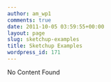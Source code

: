 ```yaml
---
author: am_wp1
comments: true
date: 2011-10-05 03:59:55+00:00
layout: page
slug: sketchup-examples
title: Sketchup Examples
wordpress_id: 171
---
```


No Content Found
